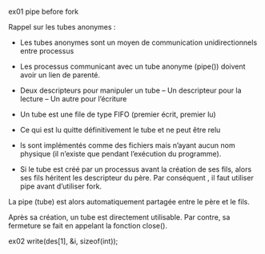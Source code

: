ex01
pipe before fork

Rappel sur les tubes anonymes :
- Les tubes anonymes sont un moyen de communication unidirectionnels entre processus

- Les processus communicant avec un tube anonyme (pipe()) doivent avoir un lien de parenté.

- Deux descripteurs pour manipuler un tube
    – Un descripteur pour la lecture
    – Un autre pour l’écriture

- Un tube est une file de type FIFO (premier écrit, premier lu)

- Ce qui est lu quitte définitivement le tube et ne peut être relu

- ls sont implémentés comme des fichiers mais n’ayant aucun nom physique (il n’existe que pendant l’exécution du programme).

- Si le tube est créé par un processus avant la création de ses fils, alors ses fils héritent les descripteur du père. Par conséquent , il faut utiliser pipe avant d’utiliser fork.

La pipe (tube) est alors automatiquement partagée entre le père et le fils.

Après sa création, un tube est directement utilisable. Par contre, sa fermeture se fait en appelant la fonction close().


ex02
write(des[1], &i, sizeof(int));